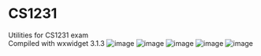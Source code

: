 # CS1231
Utilities for CS1231 exam</br>
Compiled with wxwidget 3.1.3
![image](https://github.com/markwty/CS1231/assets/43043372/50d0c640-6700-43bd-9e20-13cdeb3de7ab)
![image](https://github.com/markwty/CS1231/assets/43043372/f0e36d7d-d424-453f-84a5-38d7ac932e5f)
![image](https://github.com/markwty/CS1231/assets/43043372/b0d0dc97-738d-4614-bfd1-703d1d977ca4)
![image](https://github.com/markwty/CS1231/assets/43043372/51afcf54-3bac-4b1b-9add-7574c33ebea9)
![image](https://github.com/markwty/CS1231/assets/43043372/9a1ac59f-1200-40a0-8e48-bc7ceeb706d6)



